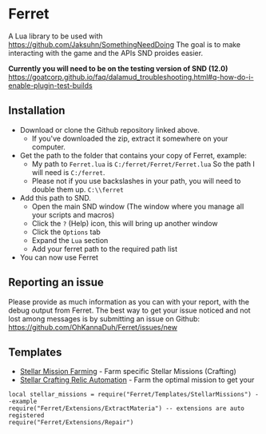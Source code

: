 # Ferret

A Lua library to be used with https://github.com/Jaksuhn/SomethingNeedDoing
The goal is to make interacting with the game and the APIs SND proides easier.

**Currently you will need to be on the testing version of SND (12.0)**
https://goatcorp.github.io/faq/dalamud_troubleshooting.html#q-how-do-i-enable-plugin-test-builds

## Installation

- Download or clone the Github repository linked above.
  - If you've downloaded the zip, extract it somewhere on your computer.
- Get the path to the folder that contains your copy of Ferret, example:
  - My path to `Ferret.lua` is `C:/ferret/Ferret/Ferret.lua` So the path I will need is `C:/ferret`.
  - Please not if you use backslashes in your path, you will need to double them up. `C:\\ferret`
- Add this path to SND.
  - Open the main SND window (The window where you manage all your scripts and macros)
  - Click the `?` (Help) icon, this will bring up another window
  - Click the `Options` tab
  - Expand the `Lua` section
  - Add your ferret path to the required path list
- You can now use Ferret

## Reporting an issue

Please provide as much information as you can with your report, with the debug output from Ferret.
The best way to get your issue noticed and not lost among messages is by submitting an issue on Github: https://github.com/OhKannaDuh/Ferret/issues/new

## Templates

- [Stellar Mission Farming](https://github.com/OhKannaDuh/Ferret/wiki/Stellar-Missions-Template) - Farm specific Stellar Missions (Crafting)
- [Stellar Crafting Relic Automation](https://github.com/OhKannaDuh/Ferret/wiki/Stellar-Crafting-Relic-Template) - Farm the optimal mission to get your

```
local stellar_missions = require("Ferret/Templates/StellarMissions") --example
require("Ferret/Extensions/ExtractMateria") -- extensions are auto registered
require("Ferret/Extensions/Repair")
```
